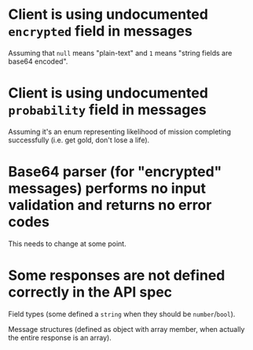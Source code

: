 # Client is using undocumented `encrypted` field in messages

Assuming that `null` means "plain-text" and `1` means "string fields are base64 encoded".


# Client is using undocumented `probability` field in messages

Assuming it's an enum representing likelihood of mission completing successfully (i.e. get gold, don't lose a life).


# Base64 parser (for "encrypted" messages) performs no input validation and returns no error codes

This needs to change at some point.


# Some responses are not defined correctly in the API spec

Field types (some defined a `string` when they should be `number`/`bool`).

Message structures (defined as object with array member, when actually the entire response is an array).

